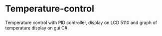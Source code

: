 # Temperature-control
Temperature control with PID controller, display on LCD 5110 and graph of temperature display on gui C#.
